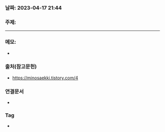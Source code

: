 ### 날짜: 2023-04-17 21:44

### 주제: 
---
### 메모: 
- 

### 출처(참고문헌) 
- https://minosaekki.tistory.com/4

### 연결문서 
- 

### Tag
- 